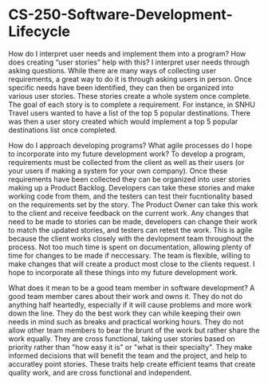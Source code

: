 # CS-250-Software-Development-Lifecycle

How do I interpret user needs and implement them into a program? How does creating “user stories” help with this?
I interpret user needs through asking questions. While there are many ways of collecting user requirements, a great way to do it is through asking users in person. Once specific needs have been identified, they can then be organized into various user stories. These stories create a whole system once complete. The goal of each story is to complete a requirement. For instance, in SNHU Travel users wanted to have a list of the top 5 popular destinations. There was then a user story created which would implement a top 5 popular destinations list once completed.

How do I approach developing programs? What agile processes do I hope to incorporate into my future development work?
To develop a program, requirements must be collected from the client as well as their users (or your users if making a system for your own company). Once these requirements have been collected they can be organized into user stories making up a Product Backlog. Developers can take these stories and make working code from them, and the testers can test their fucntionality based on the requirements set by the story. The Product Owner can take this work to the client and receive feedback on the current work. Any changes that need to be made to stories can be made, developers can change their work to match the updated stories, and testers can retest the work. This is agile because the client works closely with the devlopment team throughout the process. Not too much time is spent on documentation, allowing plenty of time for changes to be made if neccessary. The team is flexible, willing to make changes that will create a product most close to the clients request. I hope to incorporate all these things into my future development work. 

What does it mean to be a good team member in software development?
A good team member cares about their work and owns it. They do not do anything half heartedly, especially if it will cause problems and more work down the line. They do the best work they can while keeping their own needs in mind such as breaks and practical working hours. They do not allow other team members to bear the brunt of the work but rather share the work equally. They are cross functional, taking user stories based on priority rather than "how easy it is" or "what is their specialty". They make informed decisions that will benefit the team and the project, and help to accuratley point stories. These traits help create efficient teams that create quality work, and are cross functional and independent. 

